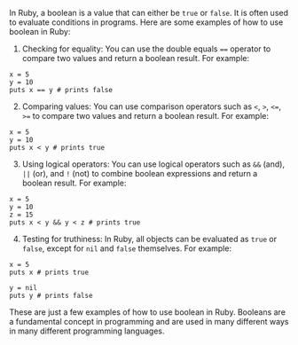 In Ruby, a boolean is a value that can either be `true` or `false`. It is often used to evaluate conditions in programs. Here are some examples of how to use boolean in Ruby:

1. Checking for equality: You can use the double equals `==` operator to compare two values and return a boolean result. For example:

```
x = 5
y = 10
puts x == y # prints false
```

2. Comparing values: You can use comparison operators such as `<`, `>`, `<=`, `>=` to compare two values and return a boolean result. For example:

```
x = 5
y = 10
puts x < y # prints true
```

3. Using logical operators: You can use logical operators such as `&&` (and), `||` (or), and `!` (not) to combine boolean expressions and return a boolean result. For example:

```
x = 5
y = 10
z = 15
puts x < y && y < z # prints true
```

4. Testing for truthiness: In Ruby, all objects can be evaluated as `true` or `false`, except for `nil` and `false` themselves. For example:

```
x = 5
puts x # prints true

y = nil
puts y # prints false
```

These are just a few examples of how to use boolean in Ruby. Booleans are a fundamental concept in programming and are used in many different ways in many different programming languages.